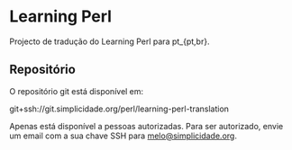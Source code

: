 Learning Perl
=============

Projecto de tradução do Learning Perl para pt_{pt,br}.


Repositório
-----------

O repositório git está disponível em:

  git+ssh://git.simplicidade.org/perl/learning-perl-translation

Apenas está disponível a pessoas autorizadas. Para ser autorizado, envie um email com a sua
chave SSH para [melo@simplicidade.org](mailto:melo@simplicidade.org).

